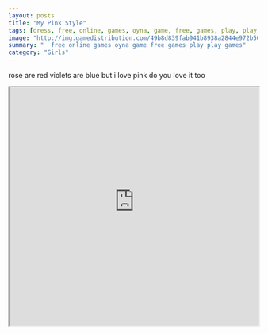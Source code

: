```yaml
---
layout: posts
title: "My Pink Style"
tags: [dress, free, online, games, oyna, game, free, games, play, play, games]
image: "http://img.gamedistribution.com/49b8d839fab941b8938a2844e972b56d.jpg"
summary: "  free online games oyna game free games play play games"
category: "Girls"
---
```


rose are red violets are blue but i love pink do you love it too

<iframe width="100%" height="480px;" src="http://flash.gamedistribution.com?game=49b8d839fab941b8938a2844e972b56d"></iframe>